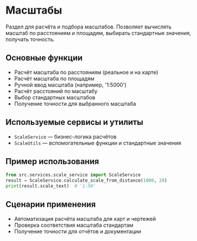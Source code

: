 # Масштабы

Раздел для расчёта и подбора масштабов. Позволяет вычислять масштаб по расстояниям и площадям, выбирать стандартные значения, получать точность.

## Основные функции
- Расчёт масштаба по расстояниям (реальное и на карте)
- Расчёт масштаба по площадям
- Ручной ввод масштаба (например, '1:5000')
- Расчёт расстояний по масштабу
- Выбор стандартных масштабов
- Получение точности для выбранного масштаба

## Используемые сервисы и утилиты
- `ScaleService` — бизнес-логика расчётов
- `ScaleUtils` — вспомогательные функции и стандартные значения

## Пример использования
```python
from src.services.scale_service import ScaleService
result = ScaleService.calculate_scale_from_distance(1000, 20)
print(result.scale_text)  # '1:50'
```

## Сценарии применения
- Автоматизация расчёта масштаба для карт и чертежей
- Проверка соответствия масштаба стандартам
- Получение точности для отчётов и документации 